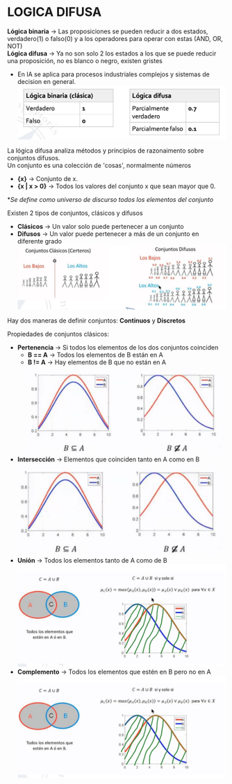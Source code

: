 # LOGICA DIFUSA

**Lógica binaria** -> Las proposiciones se pueden reducir a dos estados, verdadero(1) o falso(0) y a los operadores para operar con estas (AND, OR, NOT)<br>
**Lógica difusa** -> Ya no son solo 2 los estados a los que se puede reducir una proposición, no es blanco o negro, existen gristes

-   En IA se aplica para procesos industriales complejos y sistemas de decision en general.<br>
    ![Lógica binaria vs Lógica difusa](./images/image.png)

La lógica difusa analiza métodos y principios de razonaimento sobre conjuntos difusos.<br>
Un conjunto es una colección de 'cosas', normalmente números

-   **{x}** -> Conjunto de x.
-   **{x | x > 0}** -> Todos los valores del conjunto x que sean mayor que 0.<br>

\*_Se define como universo de discurso todos los elementos del conjunto_

Existen 2 tipos de conjuntos, clásicos y difusos

-   **Clásicos** -> Un valor solo puede pertenecer a un conjunto
-   **Difusos** -> Un valor puede pertenecer a más de un conjunto en diferente grado<br>
    ![Conjuntos clásicos vs difusos](./images/image-1.png)<br>

Hay dos maneras de definir conjuntos: **Continuos** y **Discretos**

Propiedades de conjuntos clásicos:

-   **Pertenencia** -> Si todos los elementos de los dos conjuntos coinciden
    -   **B == A** -> Todos los elementos de B están en A
    -   **B != A** -> Hay elementos de B que no están en A
        ![Pertenencia](./images/image-2.png)
-   **Intersección** -> Elementos que coinciden tanto en A como en B
    ![Interseccion](./images/image-3.png)
-   **Unión** -> Todos los elementos tanto de A como de B
    ![Union](./images/image-4.png)
-   **Complemento** -> Todos los elementos que estén en B pero no en A
    ![Complemento](./images/image-5.png)

